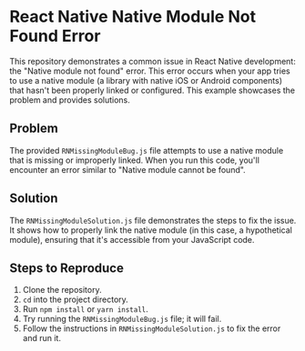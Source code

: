 # React Native Native Module Not Found Error

This repository demonstrates a common issue in React Native development: the "Native module not found" error. This error occurs when your app tries to use a native module (a library with native iOS or Android components) that hasn't been properly linked or configured. This example showcases the problem and provides solutions.

## Problem

The provided `RNMissingModuleBug.js` file attempts to use a native module that is missing or improperly linked. When you run this code, you'll encounter an error similar to "Native module cannot be found".

## Solution

The `RNMissingModuleSolution.js` file demonstrates the steps to fix the issue.  It shows how to properly link the native module (in this case, a hypothetical module), ensuring that it's accessible from your JavaScript code.

## Steps to Reproduce

1. Clone the repository.
2. `cd` into the project directory.
3. Run `npm install` or `yarn install`.
4. Try running the `RNMissingModuleBug.js` file; it will fail.
5. Follow the instructions in `RNMissingModuleSolution.js` to fix the error and run it.